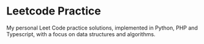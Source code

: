 # Leetcode Practice
My personal Leet Code practice solutions, implemented in Python, PHP and Typescript, with a focus on data structures and algorithms.
